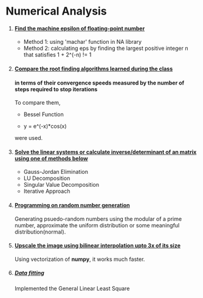 # Numerical Analysis

1. #### [Find the machine epsilon of floating-point number](Homework%20%231/Homework1.md)

   - Method 1: using 'machar' function in NA library
   - Method 2: calculating eps by finding the largest positive integer n that satisfies 1 + 2^(-n) != 1

   

2. #### [Compare the root finding algorithms learned during the class](Homework%20%232/Homework2.md)

   #### in terms of their convergence speeds measured by the number of steps required to stop iterations

   To compare them,

      - Bessel Function

      - y = e^(-x)*cos(x)

   were used.

   

3. #### [Solve the linear systems or calculate inverse/determinant of an matrix using one of methods below](Homework%20%233/Homework3.md)

   - Gauss-Jordan Elimination
   - LU Decomposition
   - Singular Value Decomposition
   - Iterative Approach



4. #### [Programming on random number generation](Homework%20%234/Homework4.md)

   Generating psuedo-random numbers using the modular of a prime number,
   approximate the uniform distribution or some meaningful distribution(normal).

   

5. #### [Upscale the image using bilinear interpolation upto 3x of its size](Homework%20%235/Homework5.md)

   Using vectorization of **numpy**, it works much faster.

   

6. ##### [Data fitting](Homework%20%236/Homework6.md)

   Implemented the General Linear Least Square